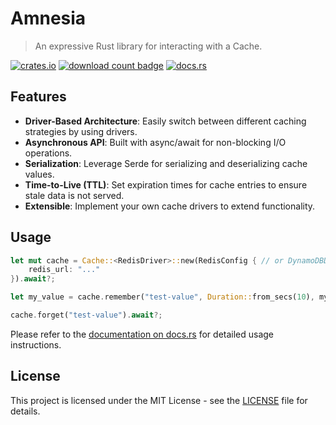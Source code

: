 # Amnesia

> An expressive Rust library for interacting with a Cache.

[![crates.io](https://img.shields.io/crates/v/amnesia.svg)](https://crates.io/crates/amnesia)
[![download count badge](https://img.shields.io/crates/d/amnesia.svg)](https://crates.io/crates/amnesia)
[![docs.rs](https://img.shields.io/badge/docs-latest-blue.svg)](https://docs.rs/amnesia)

## Features

- **Driver-Based Architecture**: Easily switch between different caching strategies by using drivers.
- **Asynchronous API**: Built with async/await for non-blocking I/O operations.
- **Serialization**: Leverage Serde for serializing and deserializing cache values.
- **Time-to-Live (TTL)**: Set expiration times for cache entries to ensure stale data is not served.
- **Extensible**: Implement your own cache drivers to extend functionality.

## Usage

```rust
let mut cache = Cache::<RedisDriver>::new(RedisConfig { // or DynamoDBDriver, DatabaseDriver, MemoryDriver, etc.
    redis_url: "..."
}).await?;

let my_value = cache.remember("test-value", Duration::from_secs(10), my_value).await?;

cache.forget("test-value").await?;
```

Please refer to the [documentation on docs.rs](https://docs.rs/amnesia) for detailed usage instructions.

## License

This project is licensed under the MIT License - see the [LICENSE](LICENSE) file for details.
